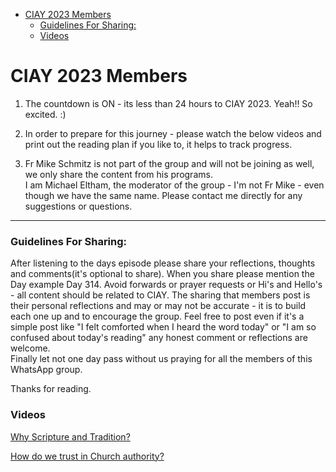 
<!-- vim-markdown-toc GFM -->

* [CIAY 2023 Members](#ciay-2023-members)
    * [Guidelines For Sharing:](#guidelines-for-sharing)
    * [Videos](#videos)

<!-- vim-markdown-toc -->
# CIAY 2023 Members

1. The countdown is ON - its less than 24 hours to CIAY 2023. Yeah!! So excited. :)

2. In order to prepare for this journey - please watch the below videos and print out the reading plan if you like to, it helps to track progress.

3. Fr Mike Schmitz is not part of the group and will not be joining as well, we only share the content from his programs.  
  I am Michael Eltham, the moderator of the group - I'm not Fr Mike - even though we have the same name. 
  Please contact me directly for any suggestions or questions. 


---

### Guidelines For Sharing: 

After listening to the days episode please share your reflections, thoughts and comments(it's optional to share). When you share please mention the Day example Day 314.
Avoid forwards or prayer requests or Hi's and Hello's - all content should be related to CIAY. 
The sharing that members post is their personal reflections and may or may not be accurate - it is to build each one up and to encourage the group.
Feel free to post even if it's a simple post like "I felt comforted when I heard the word today" or "I am so confused about today's reading" any honest comment or reflections are welcome.  
Finally let not one day pass without us praying for all the members of this WhatsApp group.

Thanks for reading. 

### Videos

[Why Scripture and Tradition?](https://youtu.be/xHxAU3FqQQ8)

[How do we trust in Church authority?](https://youtu.be/qiZPB2jCOYM)

